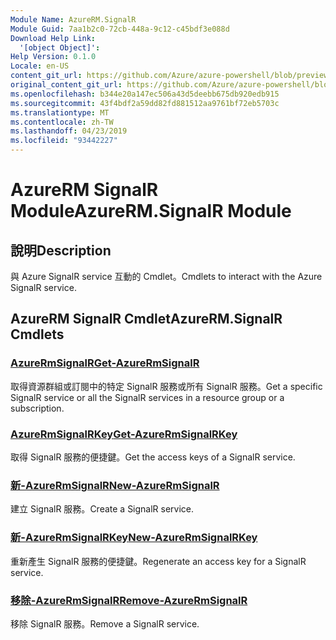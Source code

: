 ```yaml
---
Module Name: AzureRM.SignalR
Module Guid: 7aa1b2c0-72cb-448a-9c12-c45bdf3e088d
Download Help Link:
  '[object Object]': 
Help Version: 0.1.0
Locale: en-US
content_git_url: https://github.com/Azure/azure-powershell/blob/preview/src/ResourceManager/SignalR/Commands.SignalR/help/AzureRM.SignalR.md
original_content_git_url: https://github.com/Azure/azure-powershell/blob/preview/src/ResourceManager/SignalR/Commands.SignalR/help/AzureRM.SignalR.md
ms.openlocfilehash: b344e20a147ec506a43d5deebb675db920edb915
ms.sourcegitcommit: 43f4bdf2a59dd82fd881512aa9761bf72eb5703c
ms.translationtype: MT
ms.contentlocale: zh-TW
ms.lasthandoff: 04/23/2019
ms.locfileid: "93442227"
---
```

# <span data-ttu-id="0934b-101">AzureRM SignalR Module</span><span class="sxs-lookup"><span data-stu-id="0934b-101">AzureRM.SignalR Module</span></span>
## <span data-ttu-id="0934b-102">說明</span><span class="sxs-lookup"><span data-stu-id="0934b-102">Description</span></span>
<span data-ttu-id="0934b-103">與 Azure SignalR service 互動的 Cmdlet。</span><span class="sxs-lookup"><span data-stu-id="0934b-103">Cmdlets to interact with the Azure SignalR service.</span></span>

## <span data-ttu-id="0934b-104">AzureRM SignalR Cmdlet</span><span class="sxs-lookup"><span data-stu-id="0934b-104">AzureRM.SignalR Cmdlets</span></span>
### [<span data-ttu-id="0934b-105">AzureRmSignalR</span><span class="sxs-lookup"><span data-stu-id="0934b-105">Get-AzureRmSignalR</span></span>](Get-AzureRmSignalR.md)
<span data-ttu-id="0934b-106">取得資源群組或訂閱中的特定 SignalR 服務或所有 SignalR 服務。</span><span class="sxs-lookup"><span data-stu-id="0934b-106">Get a specific SignalR service or all the SignalR services in a resource group or a subscription.</span></span>

### [<span data-ttu-id="0934b-107">AzureRmSignalRKey</span><span class="sxs-lookup"><span data-stu-id="0934b-107">Get-AzureRmSignalRKey</span></span>](Get-AzureRmSignalRKey.md)
<span data-ttu-id="0934b-108">取得 SignalR 服務的便捷鍵。</span><span class="sxs-lookup"><span data-stu-id="0934b-108">Get the access keys of a SignalR service.</span></span>

### [<span data-ttu-id="0934b-109">新-AzureRmSignalR</span><span class="sxs-lookup"><span data-stu-id="0934b-109">New-AzureRmSignalR</span></span>](New-AzureRmSignalR.md)
<span data-ttu-id="0934b-110">建立 SignalR 服務。</span><span class="sxs-lookup"><span data-stu-id="0934b-110">Create a SignalR service.</span></span>

### [<span data-ttu-id="0934b-111">新-AzureRmSignalRKey</span><span class="sxs-lookup"><span data-stu-id="0934b-111">New-AzureRmSignalRKey</span></span>](New-AzureRmSignalRKey.md)
<span data-ttu-id="0934b-112">重新產生 SignalR 服務的便捷鍵。</span><span class="sxs-lookup"><span data-stu-id="0934b-112">Regenerate an access key for a SignalR service.</span></span>

### [<span data-ttu-id="0934b-113">移除-AzureRmSignalR</span><span class="sxs-lookup"><span data-stu-id="0934b-113">Remove-AzureRmSignalR</span></span>](Remove-AzureRmSignalR.md)
<span data-ttu-id="0934b-114">移除 SignalR 服務。</span><span class="sxs-lookup"><span data-stu-id="0934b-114">Remove a SignalR service.</span></span>

